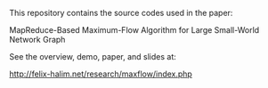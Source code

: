 This repository contains the source codes used in the paper:

MapReduce-Based Maximum-Flow Algorithm for Large Small-World Network Graph


See the overview, demo, paper, and slides at:

http://felix-halim.net/research/maxflow/index.php
